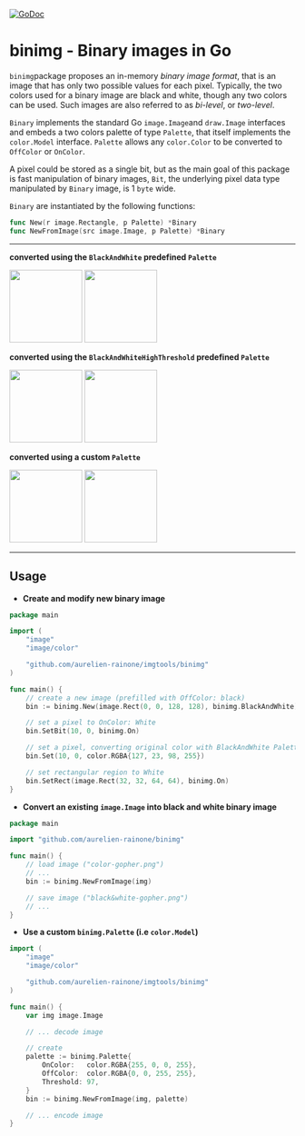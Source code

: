 [![GoDoc](http://img.shields.io/badge/go-documentation-blue.svg?style=flat-square)](http://godoc.org/github.com/aurelien-rainone/imgtools)

# binimg - Binary images in Go


`binimg`package proposes an in-memory *binary image format*, that is an image
that has only two possible values for each pixel. Typically, the two colors
used for a binary image are black and white, though any two colors can be used.
Such images are also referred to as *bi-level*, or *two-level*.

`Binary` implements the standard Go `image.Image`and `draw.Image` interfaces
and embeds a two colors palette of type `Palette`, that itself implements the
`color.Model` interface. `Palette` allows any `color.Color` to be converted to
`OffColor` or `OnColor`.

A pixel could be stored as a single bit, but as the main goal of this package
is fast manipulation of binary images, `Bit`, the underlying pixel data
type manipulated by `Binary` image, is 1 `byte` wide.

`Binary` are instantiated by the following functions:

```go
func New(r image.Rectangle, p Palette) *Binary
func NewFromImage(src image.Image, p Palette) *Binary
```

-----------------------

**converted using the `BlackAndWhite` predefined `Palette`**

<img src="https://github.com/aurelien-rainone/imgtools/blob/readme-images/colorgopher.png" width="128">  <img src="https://github.com/aurelien-rainone/imgtools/blob/readme-images/bwgopher.png" width="128">

**converted using the `BlackAndWhiteHighThreshold` predefined `Palette`**

<img src="https://github.com/aurelien-rainone/imgtools/blob/readme-images/colorgopher.png" width="128">  <img src="https://github.com/aurelien-rainone/imgtools/blob/readme-images/bwgopher.high.threshold.png" width="128">

**converted using a custom `Palette`**

<img src="https://github.com/aurelien-rainone/imgtools/blob/readme-images/colorgopher.png" width="128">  <img src="https://github.com/aurelien-rainone/imgtools/blob/readme-images/redblue.gopher.png" width="128">

-----------------------

## Usage

- **Create and modify new binary image**

```go
package main

import (
	"image"
	"image/color"

	"github.com/aurelien-rainone/imgtools/binimg"
)

func main() {
	// create a new image (prefilled with OffColor: black)
	bin := binimg.New(image.Rect(0, 0, 128, 128), binimg.BlackAndWhite)

	// set a pixel to OnColor: White
	bin.SetBit(10, 0, binimg.On)

	// set a pixel, converting original color with BlackAndWhite Palette
	bin.Set(10, 0, color.RGBA{127, 23, 98, 255})

	// set rectangular region to White
	bin.SetRect(image.Rect(32, 32, 64, 64), binimg.On)
}
```

- **Convert an existing `image.Image` into black and white binary image**

```go
package main

import "github.com/aurelien-rainone/binimg"

func main() {
	// load image ("color-gopher.png")
	// ...
	bin := binimg.NewFromImage(img)

	// save image ("black&white-gopher.png")
	// ...
}
```

- **Use a custom `binimg.Palette` (i.e `color.Model`)**

```go
import (
	"image"
	"image/color"

	"github.com/aurelien-rainone/imgtools/binimg"
)

func main() {
	var img image.Image

	// ... decode image

	// create
	palette := binimg.Palette{
		OnColor:   color.RGBA{255, 0, 0, 255},
		OffColor:  color.RGBA{0, 0, 255, 255},
		Threshold: 97,
	}
	bin := binimg.NewFromImage(img, palette)

	// ... encode image
}
```

